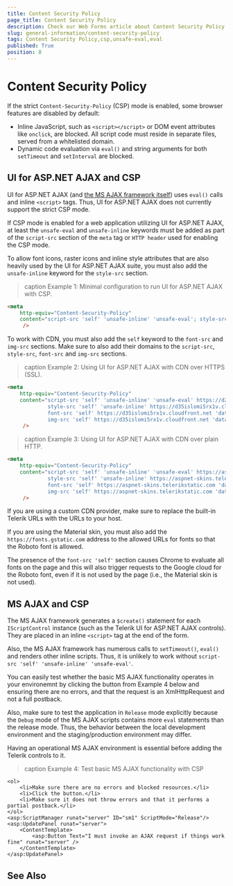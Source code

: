 ```yaml
---
title: Content Security Policy
page_title: Content Security Policy
description: Check our Web Forms article about Content Security Policy and the UI for ASP.NET AJAX suite.
slug: general-information/content-security-policy
tags: Content Security Policy,csp,unsafe-eval,eval
published: True
position: 8
---
```


# Content Security Policy

If the strict `Content-Security-Policy` (CSP) mode is enabled, some browser features are disabled by default:

* Inline JavaScript, such as `<script></script>` or DOM event attributes like `onclick`, are blocked. All script code must reside in separate files, served from a whitelisted domain.
* Dynamic code evaluation via `eval()` and string arguments for both `setTimeout` and `setInterval` are blocked.

## UI for ASP.NET AJAX and CSP

UI for ASP.NET AJAX (and [the MS AJAX framework itself](#ms-ajax-and-csp)) uses `eval()` calls and inline `<script>` tags. Thus, UI for ASP.NET AJAX does not currently support the strict CSP mode.

If CSP mode is enabled for a web application utilizing UI for ASP.NET AJAX, at least the `unsafe-eval` and `unsafe-inline` keywords must be added as part of the `script-src` section of the `meta` tag or `HTTP header` used for enabling the CSP mode.

To allow font icons, raster icons and inline style attributes that are also heavily used by the UI for ASP.NET AJAX suite, you must also add the `unsafe-inline` keyword for the `style-src` section.

>caption Example 1: Minimal configuration to run UI for ASP.NET AJAX with CSP.
````HTML
<meta 
    http-equiv="Content-Security-Policy" 
    content="script-src 'self' 'unsafe-inline' 'unsafe-eval'; style-src 'self' 'unsafe-inline' ;"
     />
````

To work with CDN, you must also add the `self` keyword to the `font-src` and `img-src` sections. Make sure to also add their domains to the `script-src`, `style-src`, `font-src` and `img-src` sections.

>caption Example 2: Using UI for ASP.NET AJAX with CDN over HTTPS (SSL).
````HTML
<meta 
    http-equiv="Content-Security-Policy" 
    content="script-src 'self' 'unsafe-inline' 'unsafe-eval' https://d2i2wahzwrm1n5.cloudfront.net ;
			 style-src 'self' 'unsafe-inline' https://d35islomi5rx1v.cloudfront.net ;
			 font-src 'self' https://d35islomi5rx1v.cloudfront.net 'data:';
			 img-src 'self' https://d35islomi5rx1v.cloudfront.net 'data:'"
     />
````

>caption Example 3: Using UI for ASP.NET AJAX with CDN over plain HTTP.
````HTML
<meta 
    http-equiv="Content-Security-Policy" 
    content="script-src 'self' 'unsafe-inline' 'unsafe-eval' https://aspnet-scripts.telerikstatic.com ;
			 style-src 'self' 'unsafe-inline' https://aspnet-skins.telerikstatic.com ;
			 font-src 'self' https://aspnet-skins.telerikstatic.com 'data:';
			 img-src 'self' https://aspnet-skins.telerikstatic.com 'data:'"
     />
````

If you are using a custom CDN provider, make sure to replace the built-in Telerik URLs with the URLs to your host.

If you are using the Material skin, you must also add the `https://fonts.gstatic.com` address to the allowed URLs for fonts so that the Roboto font is allowed.

The presence of the `font-src 'self'` section causes Chrome to evaluate all fonts on the page and this will also trigger requests to the Google cloud for the Roboto font, even if it is not used by the page (i.e., the Material skin is not used).

## MS AJAX and CSP

The MS AJAX framework generates a `$create()` statement for each `IScriptControl` instance (such as the Telerik UI for ASP.NET AJAX controls). They are placed in an inline `<script>` tag at the end of the form.

Also, the MS AJAX framework has numerous calls to `setTimeout()`, `eval()` and renders other inline scripts. Thus, it is unlikely to work without `script-src 'self' 'unsafe-inline' 'unsafe-eval'`.

You can easily test whether the basic MS AJAX functionality operates in your environemnt by clicking the button from Example 4 below and ensuring there are no errors, and that the request is an XmlHttpRequest and not a full postback.

Also, make sure to test the application in `Release` mode explicitly because the `Debug` mode of the MS AJAX scripts contains more `eval` statements than the release mode. Thus, the behavior between the local development environment and the staging/production environment may differ.

Having an operational MS AJAX environment is essential before adding the Telerik controls to it.

>caption Example 4: Test basic MS AJAX functionality with CSP
````ASPX
<ol>
    <li>Make sure there are no errors and blocked resources.</li>
    <li>Click the button.</li>
    <li>Make sure it does not throw errors and that it performs a partial postback.</li>
</ol>
<asp:ScriptManager runat="server" ID="sm1" ScriptMode="Release"/>
<asp:UpdatePanel runat="server">
    <ContentTemplate>
        <asp:Button Text="I must invoke an AJAX request if things work fine" runat="server" />
    </ContentTemplate>
</asp:UpdatePanel>
````



## See Also


